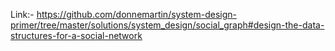 Link:- 
https://github.com/donnemartin/system-design-primer/tree/master/solutions/system_design/social_graph#design-the-data-structures-for-a-social-network
